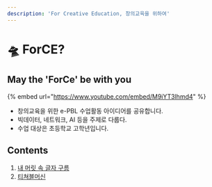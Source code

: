```yaml
---
description: 'For Creative Education, 창의교육을 위하여'
---
```


# 🛸 ForCE?

## May the 'ForCe' be with you

{% embed url="https://www.youtube.com/embed/M9iYT3lhmd4" %}

* 창의교육을 위한 e-PBL 수업활동 아이디어를 공유합니다. 
* 빅데이터, 네트워크, AI 등을 주제로 다룹다. 
* 수업 대상은 초등학교 고학년입니다. 

## Contents

1. [내 머릿 속 글자 구름](protocol/idea1.md)
2. [티쳐블머신](protocol/case2.md)

